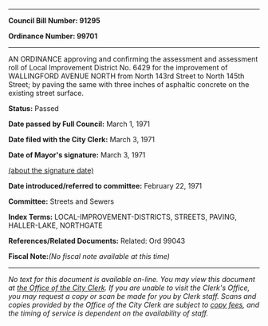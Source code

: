

********

**Council Bill Number: 91295**
   
**Ordinance Number: 99701**
********

 AN ORDINANCE approving and confirming the assessment and assessment roll of Local Improvement District No. 6429 for the improvement of WALLINGFORD AVENUE NORTH from North 143rd Street to North 145th Street; by paving the same with three inches of asphaltic concrete on the existing street surface.

**Status:** Passed
   
**Date passed by Full Council:** March 1, 1971
   
**Date filed with the City Clerk:** March 3, 1971
   
**Date of Mayor's signature:** March 3, 1971
   
[(about the signature date)](/~public/approvaldate.htm)
   
   
   
**Date introduced/referred to committee:** February 22, 1971
   
**Committee:** Streets and Sewers
   
   
**Index Terms:** LOCAL-IMPROVEMENT-DISTRICTS, STREETS, PAVING, HALLER-LAKE, NORTHGATE

**References/Related Documents:** Related: Ord 99043

**Fiscal Note:**_(No fiscal note available at this time)_
********

_No text for this document is available on-line. You may view this document at [the Office of the City Clerk](http://www.seattle.gov/leg/clerk/contactUs.htm). If you are unable to visit the Clerk's Office, you may request a copy or scan be made for you by Clerk staff. Scans and copies provided by the Office of the City Clerk are subject to [copy fees](http://clerk.seattle.gov/~public/clerkfees.htm), and the timing of service is dependent on the availability of staff._

